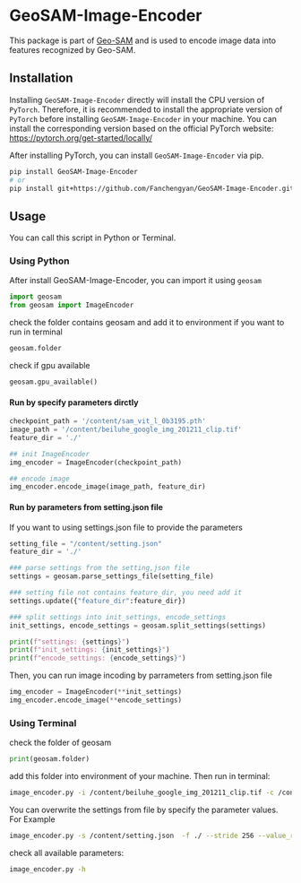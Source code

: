 # GeoSAM-Image-Encoder

This package is part of [Geo-SAM](https://github.com/coolzhao/Geo-SAM) and is used to encode image data into features recognized by Geo-SAM.

## Installation

Installing `GeoSAM-Image-Encoder` directly will install the CPU version of `PyTorch`. Therefore, it is recommended to install the appropriate version of `PyTorch` before installing `GeoSAM-Image-Encoder` in your machine. You can install the corresponding version based on the official PyTorch website:
<https://pytorch.org/get-started/locally/>

After installing PyTorch, you can install `GeoSAM-Image-Encoder` via pip.

``` BASH
pip install GeoSAM-Image-Encoder
# or
pip install git+https://github.com/Fanchengyan/GeoSAM-Image-Encoder.git
```


## Usage

You can call this script in Python or Terminal.

### Using Python

After install GeoSAM-Image-Encoder, you can import it using `geosam`

```python
import geosam
from geosam import ImageEncoder
```

check the folder contains geosam and add it to environment if you want to run in terminal

```python
geosam.folder
```

check if gpu available

```python
geosam.gpu_available()
```

#### Run by specify parameters dirctly

```python
checkpoint_path = '/content/sam_vit_l_0b3195.pth'
image_path = '/content/beiluhe_google_img_201211_clip.tif'
feature_dir = './'

## init ImageEncoder
img_encoder = ImageEncoder(checkpoint_path)
```

```python
## encode image
img_encoder.encode_image(image_path, feature_dir)
```

#### Run by parameters from setting.json file

If you want to using settings.json file to provide the parameters

```python
setting_file = "/content/setting.json"
feature_dir = './'

### parse settings from the setting,json file
settings = geosam.parse_settings_file(setting_file)

### setting file not contains feature_dir, you need add it
settings.update({"feature_dir":feature_dir})

### split settings into init_settings, encode_settings
init_settings, encode_settings = geosam.split_settings(settings)

print(f"settings: {settings}")
print(f"init_settings: {init_settings}")
print(f"encode_settings: {encode_settings}")
```

Then, you can run image incoding by parrameters from setting.json file

```python
img_encoder = ImageEncoder(**init_settings)
img_encoder.encode_image(**encode_settings)
```

### Using Terminal


check the folder of geosam

```python
print(geosam.folder)
```

add this folder into environment of your machine. Then run in terminal:

```bash
image_encoder.py -i /content/beiluhe_google_img_201211_clip.tif -c /content/sam_vit_l_0b3195.pth -f ./
```

You can overwrite the settings from file by specify the parameter values. For Example

```bash
image_encoder.py -s /content/setting.json  -f ./ --stride 256 --value_range "10,255"
```

check all available parameters:

```bash
image_encoder.py -h
```
